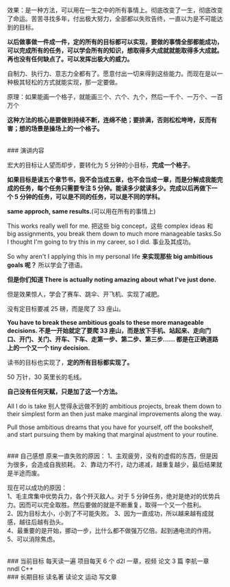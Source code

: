 
效果：是一种方法，可以用在一生之中的所有事情上。彻底改变了一生，彻底改变了命运。苦苦寻找多年，付出极大努力，全部都以失败告终，一直以为是不可能达到的目标。  

**以后做事做一件成一件，定的所有的目标都可以实现，要做的事情全部都能成功，可以完成所有的任务，可以学会所有的知识，想取得多大成就就能取得多大成就。再也没有任何缺点了。可以发挥出极大的威力。**  

自制力、执行力、意志力全都有了。愿意付出一切来得到这些能力。而现在是以一种极其轻松的方式就能实现，那一定要做。  


原理：如果能画一个格子，就能画三个、六个、九个，然后一千个、一万个、一百万个  

**这种方法的核心是要做到持续不断，连绵不绝；要排满，否则松松垮垮，反而有害；想的场景是操场上的一个格子。**  

<br>
### 演讲内容

宏大的目标让人望而却步，要转化为 5 分钟的小目标，**完成一个格子**。  

**如果目标是读五个章节书，我不会当成五章，也不会当成一章，而是分解成我能完成的任务，每个任务只需要专注 5 分钟。能读多少就读多少。完成以后再做下一个 5 分钟的任务，可以是不同的任务，可以是不同的学科。**  

**same approch, same results.**(可以用在所有的事情上)  

This works really well for me. 把这些 big concept，这些 complex ideas 和 big assignments, you break them down to much more manageable tasks.So I thought I'm going to try this in my career, so I did. 事业及其成功。

So why aren't I applying this in my personal life **来实现那些 big ambitious goals 呢？** 所以学会了德语。  

**但是你们知道 There is actually noting amazing about what I've just done.**  

但是效果惊人，学会了赛车、跳伞、开飞机、实现了减肥。  

没有定目标要减 25 磅，而是爬了 33 座山。  

**You have to break these ambitious goals to these more manageable decisions. 不是一开始就定了要爬 33 座山，而是放下手机、站起来、走向门口、开门、关门、开车、下车、走第一步、第二步、第三步...... 都是在正确道路上的一个又一个 tiny decision.**  

读书的目标也实现了，**定的所有目标都实现了。**  

50 万针，30 英里长的毛线。  

**自己没有任何天赋，只是加了这一个方法。**

All I do is take 别人觉得永远做不到的 ambitious projects, break them down to their simplest form an then just make marginal improvements along the way.  

Pull those ambitious dreams that you have for yourself, off the bookshelf, and start pursuing them by making that marginal ajustment to your routine.  

<br>
### 自己感想
原来一直失败的原因：  
1、主观疲劳，没有的虚假的东西，但是因为很多，会造成自我损耗。  
2、靠动力不行，动力递减，越重复越少，最后结果就是半途而废。  

现在可以成功的原因：  
1、毛主席集中优势兵力，各个歼灭敌人。对于 5 分钟任务，绝对是绝对的优势兵力。因而可以完全取胜。然后要做的就是不断重复，取得一个又一个胜利。  
2、因为目标太小，小到了不可能失败。
3、因为一直成功，所以越来越有成就感，越往后越有劲头。  
4、最重要的是开始，挪动一步，比什么都不做强万亿倍。起到通电流的作用。  
5、可以消除焦虑。  


<br>
### 当前目标
每天读一遍  
项目每天 6 个  
d2l 一章，视频  
论文 3 篇  
李航一章  
nndl  
C++  

<br>
### 长期目标  
读名著  
读论文  
运动  
写文章  



